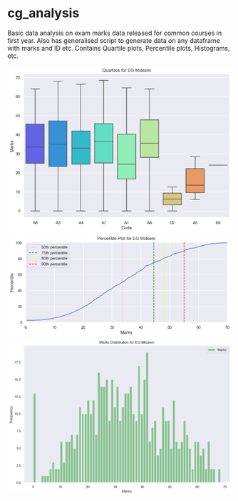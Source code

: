 # cg_analysis

Basic data analysis on exam marks data released for common courses in first year. Also has generalised script to generate data on any dataframe with marks and ID etc. Contains Quartile plots, Percentile plots, Histograms, etc.

![eg midsem quartiles](https://github.com/aviral2004/cg_analysis/blob/main/graphs/eg_midsem/eg_midsem_quartiles.png)
![eg midsem percentiles](https://github.com/aviral2004/cg_analysis/blob/main/graphs/eg_midsem/eg_midsem_percentile.png)
![eg midsem histogram](https://github.com/aviral2004/cg_analysis/blob/main/graphs/eg_midsem/eg_midsem_hist.png)
